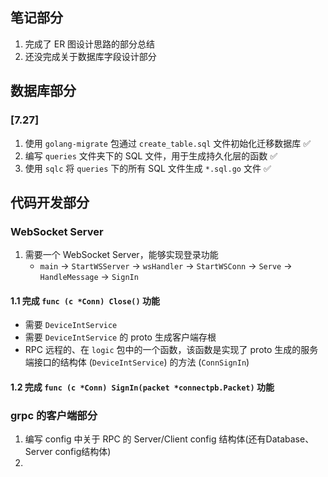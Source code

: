 ## 笔记部分

1. 完成了 ER 图设计思路的部分总结
2. 还没完成关于数据库字段设计部分

## 数据库部分

### [7.27]

1. 使用 `golang-migrate` 包通过 `create_table.sql` 文件初始化迁移数据库 ✅
2. 编写 `queries` 文件夹下的 SQL 文件，用于生成持久化层的函数 ✅
3. 使用 `sqlc` 将 `queries` 下的所有 SQL 文件生成 `*.sql.go` 文件 ✅

## 代码开发部分

### WebSocket Server

1. 需要一个 WebSocket Server，能够实现登录功能
   - `main` -> `StartWSServer` -> `wsHandler` -> `StartWSConn` -> `Serve` -> `HandleMessage` -> `SignIn`

#### 1.1 完成 `func (c *Conn) Close()` 功能

- 需要 `DeviceIntService`
- 需要 `DeviceIntService` 的 proto 生成客户端存根
- RPC 远程的、在 `logic` 包中的一个函数，该函数是实现了 proto 生成的服务端接口的结构体 (`DeviceIntService`) 的方法 (`ConnSignIn`)

#### 1.2 完成 `func (c *Conn) SignIn(packet *connectpb.Packet)` 功能

### grpc 的客户端部分

1. 编写 config 中关于 RPC 的 Server/Client config 结构体(还有Database、Server config结构体)
2. 
